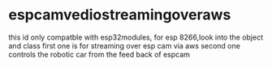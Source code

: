 # espcamvediostreamingoveraws
this id only compatble with esp32modules, for esp 8266,look into the object and class
first one is for streaming over esp cam via aws
second one controls the robotic car from the feed back of espcam
